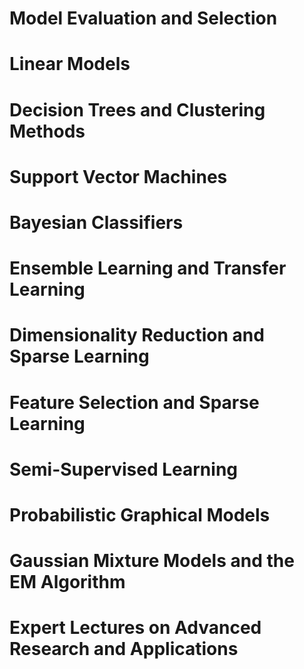 # Model Evaluation and Selection

# Linear Models

# Decision Trees and Clustering Methods

# Support Vector Machines

# Bayesian Classifiers

# Ensemble Learning and Transfer Learning

# Dimensionality Reduction and Sparse Learning

# Feature Selection and Sparse Learning

# Semi-Supervised Learning

# Probabilistic Graphical Models

# Gaussian Mixture Models and the EM Algorithm

# Expert Lectures on Advanced Research and Applications
